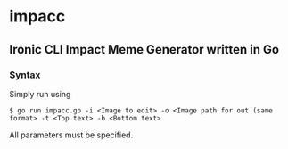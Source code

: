 # impacc
## Ironic CLI Impact Meme Generator written in Go

### Syntax
Simply run using

```$ go run impacc.go -i <Image to edit> -o <Image path for out (same format> -t <Top text> -b <Bottom text>```

All parameters must be specified.
